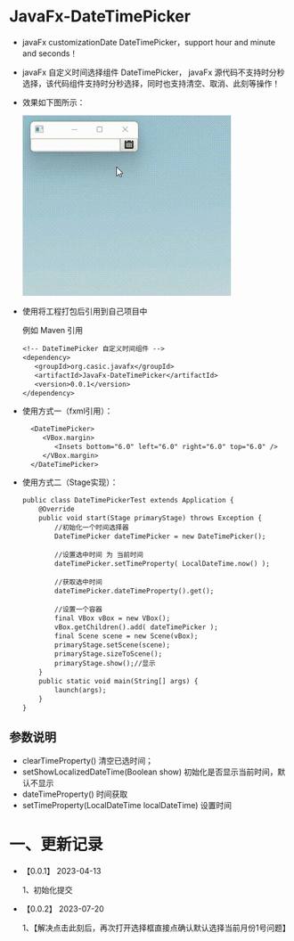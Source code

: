 # JavaFx-DateTimePicker
- javaFx customizationDate DateTimePicker，support hour and minute and seconds！
- javaFx 自定义时间选择组件 DateTimePicker， javaFx 源代码不支持时分秒选择，该代码组件支持时分秒选择，同时也支持清空、取消、此刻等操作！
- 效果如下图所示：

    ![image](static/1.gif)
- 使用将工程打包后引用到自己项目中
  
  例如 Maven 引用
  ```
  <!-- DateTimePicker 自定义时间组件 -->
  <dependency>
     <groupId>org.casic.javafx</groupId>
     <artifactId>JavaFx-DateTimePicker</artifactId>
     <version>0.0.1</version>
  </dependency>
  
  ```

- 使用方式一（fxml引用）： 

    ```
      <DateTimePicker>
         <VBox.margin>
            <Insets bottom="6.0" left="6.0" right="6.0" top="6.0" />
         </VBox.margin>
      </DateTimePicker>
    ```
  
- 使用方式二（Stage实现）：
     ```
  public class DateTimePickerTest extends Application {
         @Override
         public void start(Stage primaryStage) throws Exception {
             //初始化一个时间选择器
             DateTimePicker dateTimePicker = new DateTimePicker();

             //设置选中时间 为 当前时间
             dateTimePicker.setTimeProperty( LocalDateTime.now() );

             //获取选中时间
             dateTimePicker.dateTimeProperty().get();

             //设置一个容器
             final VBox vBox = new VBox();
             vBox.getChildren().add( dateTimePicker );
             final Scene scene = new Scene(vBox);
             primaryStage.setScene(scene);
             primaryStage.sizeToScene();
             primaryStage.show();//显示
         }
         public static void main(String[] args) {
             launch(args);
         }
  }  
  ```


## 参数说明
  - clearTimeProperty() 清空已选时间；
  - setShowLocalizedDateTime(Boolean show) 初始化是否显示当前时间，默认不显示
  - dateTimeProperty() 时间获取
  - setTimeProperty(LocalDateTime localDateTime)  设置时间

# 一、更新记录
- 【0.0.1】 2023-04-13

  1、初始化提交


- 【0.0.2】 2023-07-20

  1、【解决点击此刻后，再次打开选择框直接点确认默认选择当前月份1号问题】


